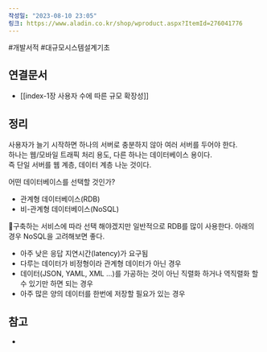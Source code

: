 ```yaml
---
작성일: "2023-08-10 23:05"
링크: https://www.aladin.co.kr/shop/wproduct.aspx?ItemId=276041776
---
```

#개발서적 #대규모시스템설계기초
## 연결문서
- [[index-1장 사용자 수에 따른 규모 확장성]]

## 정리
사용자가 늘기 시작하면 하나의 서버로 충분하지 않아 여러 서버를 두어야 한다.  
하나는 웹/모바일 트래픽 처리 용도, 다른 하나는 데이터베이스 용이다.  
즉 단일 서버를 웹 계층, 데이터 계층 나눈 것이다.

어떤 데이터베이스를 선택할 것인가?
- 관계형 데이터베이스(RDB)
- 비-관계형 데이터베이스(NoSQL)

구축하는 서비스에 따라 선택 해야겠지만 일반적으로 RDB를 많이 사용한다. 아래의 경우 NoSQL을 고려해보면 좋다.
- 아주 낮은 응답 지연시간(latency)가 요구됨
- 다루는 데이터가 비정형이라 관계형 데이터가 아닌 경우
- 데이터(JSON, YAML, XML ...)를 가공하는 것이 아닌 직렬화 하거나 역직렬화 할 수 있기만 하면 되는 경우
- 아주 많은 양의 데이터를 한번에 저장할 필요가 있는 경우

## 참고
- 